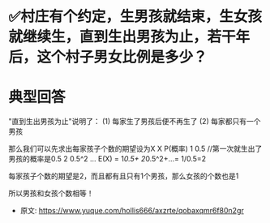 # ✅村庄有个约定，生男孩就结束，生女孩就继续生，直到生出男孩为止，若干年后，这个村子男女比例是多少？
<!--page header-->


<a name="f2nZA"></a>
# 典型回答


"直到生出男孩为止"说明了：
 (1) 每家生了男孩后便不再生了 
 (2) 每家都只有一个男孩 

 那么我们可以先求出每家孩子个数的期望设为X 
 X       P(概率) 
 1        0.5 //第一次就生出了男孩的概率是0.5 
 2        0.5^2 
 ... 
 E(X) = 1*0.5+ 2*0.5^2+...= 1/0.5=2

每家孩子个数的期望是2，而且都有且只有1个男孩，那么女孩的个数也是1

所以男孩和女孩个数相等！


<!--page footer-->
- 原文: <https://www.yuque.com/hollis666/axzrte/qobaxqmr6f80n2gr>